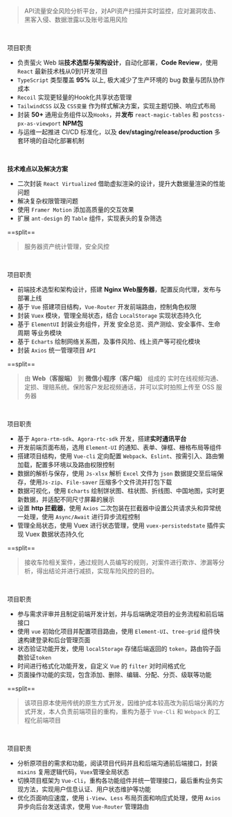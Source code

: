> API流量安全风险分析平台，对API资产扫描并实时监控，应对漏洞攻击、黑客入侵、数据泄露以及账号滥用风险

<br />

<block class="project-block">
  <p><span class="project-sub-title">项目职责</span></p>
</block>

- 负责萤火 Web 端**技术选型与架构设计**，自动化部署，**Code Review**，使用 `React` 最新技术栈从0到1开发项目
- `TypeScript` 类型覆盖 **95%** 以上, 极大减少了生产环境的 bug 数量与团队协作成本
- `Recoil` 实现更轻量的Hook化共享状态管理
- `TailwindCSS` 以及 `CSS变量` 作为样式解决方案，实现主题切换、响应式布局
- 封装 **50+** 通用业务组件以及`Hooks`，并**发布** `react-magic-tables` 和 `postcss-px-as-viewport` **NPM包**
- 与运维一起推进 CI/CD 标准化，以及 **dev/staging/release/production** 多套环境的自动化部署机制

<br />

**技术难点以及解决方案**
- 二次封装 `React Virtualized` 借助虚拟渲染的设计，提升大数据量渲染的性能问题
- 解决复杂权限管理问题
- 使用 `Framer Motion` 添加高质量的交互效果
- 扩展 `ant-design` 的 `Table` 组件，实现表头的复杂筛选

<div class="empty-holder"></div>

==split==

> 服务器资产统计管理，安全风控

<br />

<block class="project-block">
  <p><span class="project-sub-title">项目职责</span></p>
</block>

- 前端技术选型和架构设计，搭建 **Nginx Web服务器**，配置反向代理，发布与部署上线
- 基于 `Vue` 搭建项目结构，`Vue-Router` 开发前端路由，控制角色权限
- 封装 `Vuex` 模块，管理全局状态，结合 `LocalStorage` 实现状态持久化
- 基于 `ElementUI` 封装业务组件，开发 安全总览、资产测绘、安全事件、生命周期 等业务模块
- 基于 `Echarts` 绘制网络关系图，及事件风险、线上资产等可视化模块
- 封装 `Axios` 统一管理项目 `API`

==split==

> 由 **Web（客服端）** 到 **微信小程序（客户端）** 组成的
实时在线视频沟通、定损、理赔系统。保险客户发起视频通话，并可以实时拍照上传至
OSS 服务器

<br />

<block class="project-block">
  <p><span class="project-sub-title">项目职责</span></p>
</block>

- 基于 `Agora-rtm-sdk`、`Agora-rtc-sdk` 开发，搭建**实时通讯平台**
- 开发前端页面布局，选用 `Element-UI` 的通知、表单、弹框、栅格布局等组件
- 搭建项目结构，使用 `Vue-cli` 定向配置 `Webpack`、`Eslint`、按需引入、路由懒加载，配置多环境以及路由权限控制
- 数据的解析与保存，使用 `Js-xlsx` 解析 `Excel` 文件为 `json` 数据提交至后端保存，使用`Js-zip`、`File-saver` 压缩多个文件流并打包下载
- 数据可视化，使用 `Echarts` 绘制饼状图、柱状图、折线图、中国地图，实时更新数据，并适配不同尺寸屏幕的展示
- 设置 **http 拦截器**，使用 `Axios` 二次包装在拦截器中设置公共请求头和异常统一处理，使用 `Async/Await` 进行异步流程控制
- 管理全局状态，使用 Vuex 进行状态管理，使用 `vuex-persistedstate` 插件实现 Vuex 数据状态持久化

==split==

> 接收车险相关案件，通过规则人员编写的规则，对案件进行欺诈、渗漏等分析，得出结论并进行减损，实现车险风控的目的。

<br />

<block class="project-block">
  <p><span class="project-sub-title">项目职责</span></p>
</block>

- 参与需求评审并且制定前端开发计划，并与后端确定项目的业务流程和前后端接口
- 使用 `vue` 初始化项目并配置项目路由，使用 `Element-UI`、`tree-grid` 组件快速构建登录和后台管理页面
- 状态验证功能开发，使用 `localStorage` 存储后端返回的 `token`，路由钩子函数验证`token`
- 时间进行格式化功能开发，自定义 `Vue` 的 `filter` 对时间格式化
- 页面操作功能的实现，包含添加、删除、编辑、分配、分页、级联等功能

==split==

> 该项目原本使用传统的原生方式开发，因维护成本较高改为前后端分离的方式开发，本人负责前端项目的重构，重构为基于 `Vue-Cli` 和 `Webpack` 的工程化前端项目

<br />

<block class="project-block">
  <p><span class="project-sub-title">项目职责</span></p>
</block>

- 分析原项目的需求和功能，阅读项目代码并且和后端沟通前后端接口，封装 `mixins` 复用逻辑代码，`Vuex`管理全局状态
- 切换项目框架为 `Vue-Cli`，重构各功能组件并统一管理接口，最后重构业务实现方法，实现用户信息认证、用户状态维护等功能
- 优化页面响应速度，使用 `i-View`、`Less` 布局页面和响应式处理，使用 `Axios` 异步向后台发送请求，使用 `Vue-Router` 管理路由
